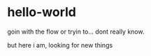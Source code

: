 # hello-world
goin with the flow
or tryin to... dont really know.

but here i am, looking for new things
